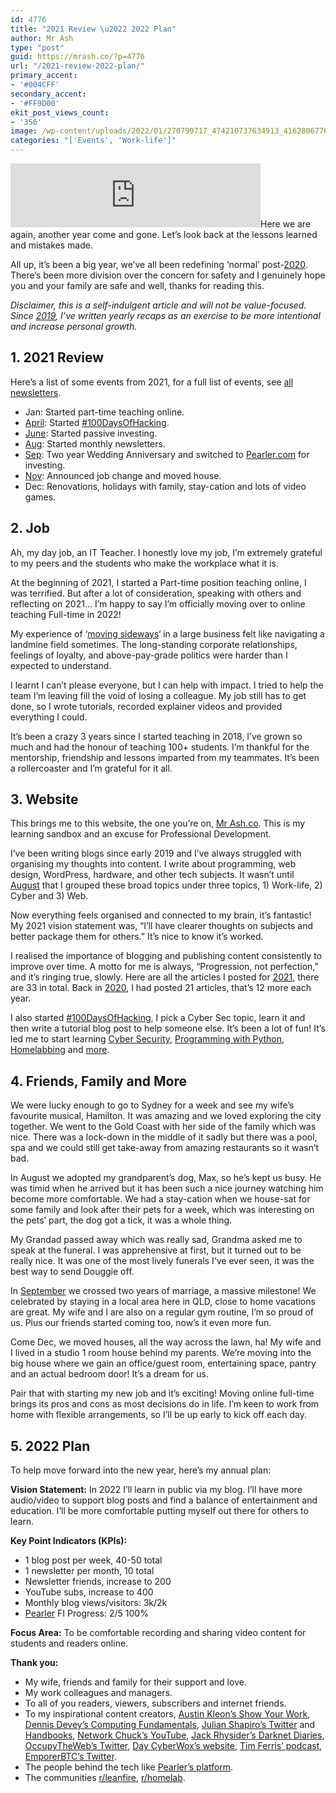 ```yaml
---
id: 4776
title: "2021 Review \u2022 2022 Plan"
author: Mr Ash
type: "post"
guid: https://mrash.co/?p=4776
url: "/2021-review-2022-plan/"
primary_accent:
- '#004CFF'
secondary_accent:
- '#FF9D00'
ekit_post_views_count:
- '356'
image: /wp-content/uploads/2022/01/270799717_474210737634913_4162806776516902679_n-scaled.jpg
categories: "['Events', 'Work-life']"
---
```


<iframe frameborder="0" height="102px" loading="lazy" scrolling="no" src="https://anchor.fm/mrashleyball/embed/episodes/2021-Review--2022-Plan-e1d9b9a" width="400px"></iframe>Here we are again, another year come and gone. Let’s look back at the lessons learned and mistakes made.

All up, it’s been a big year, we’ve all been redefining ‘normal’ post-[2020](https://mrash.co/yearly-review-2020/). There’s been more division over the concern for safety and I genuinely hope you and your family are safe and well, thanks for reading this.

*Disclaimer, this is a self-indulgent article and will not be value-focused. Since [2019](https://mrash.co/2019-in-review/), I’ve written yearly recaps as an exercise to be more intentional and increase personal growth.*

## **1. 2021 Review**

Here’s a list of some events from 2021, for a full list of events, see [all newsletters](https://mrash.co/newsletters/).

- Jan: Started part-time teaching online.
- [April](https://mrash.co/letter/its-me-again/): Started [\#100DaysOfHacking](https://mrash.co/100daysofhacking/).
- [June](https://mrash.co/letter/may-july-21/): Started passive investing.
- [Aug](https://mrash.co/letter/buckets-august-2021/): Started monthly newsletters.
- [Sep](https://mrash.co/letter/oh-shiny-sep-21/): Two year Wedding Anniversary and switched to [Pearler.com](http://pearler.com/) for investing.
- [Nov](https://mrash.co/letter/lets-write-nov-21/): Announced job change and moved house.
- Dec: Renovations, holidays with family, stay-cation and lots of video games.

## **2. Job**

Ah, my day job, an IT Teacher. I honestly love my job, I’m extremely grateful to my peers and the students who make the workplace what it is.

At the beginning of 2021, I started a Part-time position teaching online, I was terrified. But after a lot of consideration, speaking with others and reflecting on 2021… I’m happy to say I’m officially moving over to online teaching Full-time in 2022!

My experience of ‘[moving sideways](https://www.seek.com.au/career-advice/article/why-you-should-consider-a-horizontal-career-move)‘ in a large business felt like navigating a landmine field sometimes. The long-standing corporate relationships, feelings of loyalty, and above-pay-grade politics were harder than I expected to understand.

I learnt I can’t please everyone, but I can help with impact. I tried to help the team I’m leaving fill the void of losing a colleague. My job still has to get done, so I wrote tutorials, recorded explainer videos and provided everything I could.

It’s been a crazy 3 years since I started teaching in 2018, I’ve grown so much and had the honour of teaching 100+ students. I’m thankful for the mentorship, friendship and lessons imparted from my teammates. It’s been a rollercoaster and I’m grateful for it all.

## **3. Website**

This brings me to this website, the one you’re on, [Mr Ash.co](https://mrash.co/). This is my learning sandbox and an excuse for Professional Development.

I’ve been writing blogs since early 2019 and I’ve always struggled with organising my thoughts into content. I write about programming, web design, WordPress, hardware, and other tech subjects. It wasn’t until [August](https://mrash.co/letter/buckets-august-2021/) that I grouped these broad topics under three topics, 1) Work-life, 2) Cyber and 3) Web.

Now everything feels organised and connected to my brain, it’s fantastic! My 2021 vision statement was, “I’ll have clearer thoughts on subjects and better package them for others.” It’s nice to know it’s worked.

I realised the importance of blogging and publishing content consistently to improve over time. A motto for me is always, “Progression, not perfection,” and it’s ringing true, slowly. Here are all the articles I posted for [2021](https://mrash.co/2021/), there are 33 in total. Back in [2020](https://mrash.co/2020/), I had posted 21 articles, that’s 12 more each year.

I also started [\#100DaysOfHacking](https://mrash.co/100daysofhacking/), I pick a Cyber Sec topic, learn it and then write a tutorial blog post to help someone else. It’s been a lot of fun! It’s led me to start learning [Cyber Security](https://mrash.co/starting-out-in-cyber-security/), [Programming with Python](https://mrash.co/intro-to-python-free-python-starter-guide/), [Homelabbing](https://mrash.co/homelabs-beginners-guide-to-homelabbing/) and [more](https://mrash.co/category/cyber/hacking/).

## **4. Friends, Family and More**

We were lucky enough to go to Sydney for a week and see my wife’s favourite musical, Hamilton. It was amazing and we loved exploring the city together. We went to the Gold Coast with her side of the family which was nice. There was a lock-down in the middle of it sadly but there was a pool, spa and we could still get take-away from amazing restaurants so it wasn’t bad.

In August we adopted my grandparent’s dog, Max, so he’s kept us busy. He was timid when he arrived but it has been such a nice journey watching him become more comfortable. We had a stay-cation when we house-sat for some family and look after their pets for a week, which was interesting on the pets’ part, the dog got a tick, it was a whole thing.

My Grandad passed away which was really sad, Grandma asked me to speak at the funeral. I was apprehensive at first, but it turned out to be really nice. It was one of the most lively funerals I’ve ever seen, it was the best way to send Douggie off.

In [September](https://mrash.co/letter/oh-shiny-sep-21/) we crossed two years of marriage, a massive milestone! We celebrated by staying in a local area here in QLD, close to home vacations are great. My wife and I are also on a regular gym routine, I’m so proud of us. Plus our friends started coming too, now’s it even more fun.

Come Dec, we moved houses, all the way across the lawn, ha! My wife and I lived in a studio 1 room house behind my parents. We’re moving into the big house where we gain an office/guest room, entertaining space, pantry and an actual bedroom door! It’s a dream for us.

Pair that with starting my new job and it’s exciting! Moving online full-time brings its pros and cons as most decisions do in life. I’m keen to work from home with flexible arrangements, so I’ll be up early to kick off each day.

## **5. 2022 Plan**

To help move forward into the new year, here’s my annual plan:

**Vision Statement:** In 2022 I’ll learn in public via my blog. I’ll have more audio/video to support blog posts and find a balance of entertainment and education. I’ll be more comfortable putting myself out there for others to learn.

**Key Point Indicators (KPIs):**

- 1 blog post per week, 40-50 total
- 1 newsletter per month, 10 total
- Newsletter friends, increase to 200
- YouTube subs, increase to 400
- Monthly blog views/visitors: 3k/2k
- [Pearler](https://pearler.com/invited/ASHLEY43593) FI Progress: 2/5 100%

**Focus Area:** To be comfortable recording and sharing video content for students and readers online.

**Thank you:**

- My wife, friends and family for their support and love.
- My work colleagues and managers.
- To all of you readers, viewers, subscribers and internet friends.
- To my inspirational content creators, [Austin Kleon’s Show Your Work](https://austinkleon.com/show-your-work/), [Dennis Devey’s Computing Fundamentals](https://www.roppers.org/courses/computing-fundamentals), [Julian Shapiro’s Twitter](https://twitter.com/julian) and [Handbooks](https://www.julian.com/), [Network Chuck’s YouTube](https://www.youtube.com/user/NetworkChuck), [Jack Rhysider’s Darknet Diaries](https://darknetdiaries.com/), [OccupyTheWeb’s Twitter](https://twitter.com/three_cube), [Day CyberWox’s website](https://www.cyberwoxacademy.com/), [Tim Ferris’ podcast](https://tim.blog/podcast/), [EmporerBTC’s Twitter](https://twitter.com/EmperorBTC).
- The people behind the tech like [Pearler’s platform](https://pearler.com/invited/ASHLEY43593).
- The communities [r/leanfire](https://www.reddit.com/r/leanfire/), [r/homelab](https://www.reddit.com/r/homelab/).